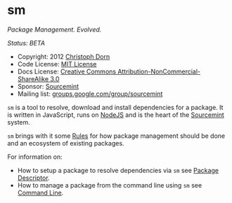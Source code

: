 sm
==

*Package Management. Evolved.*

*Status: BETA*

  * Copyright: 2012 [Christoph Dorn](http://www.christophdorn.com/)
  * Code License: [MIT License](http://www.opensource.org/licenses/mit-license.php)
  * Docs License: [Creative Commons Attribution-NonCommercial-ShareAlike 3.0](http://creativecommons.org/licenses/by-nc-sa/3.0/)
  * Sponsor: [Sourcemint](http://sourcemint.com/)
  * Mailing list: [groups.google.com/group/sourcemint](http://groups.google.com/group/sourcemint)

`sm` is a tool to resolve, download and install dependencies for a package. It is written in JavaScript, runs on [NodeJS](http://nodejs.org/) and is the heart of the [Sourcemint](http://sourcemint.org) system.

`sm` brings with it some [Rules](./docs/Philosophy.md) for how package management should be done and an ecosystem of existing packages.

For information on:

  * How to setup a package to resolve dependencies via `sm` see [Package Descriptor](https://github.com/sourcemint/sm/blob/master/docs/PackageDescriptor.md).
  * How to manage a package from the command line using `sm` see [Command Line](https://github.com/sourcemint/sm/blob/master/docs/CommandLine.md).
